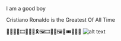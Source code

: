 I am a good boy

Cristiano Ronaldo is the Greatest Of All Time

🎈🎆🎆🎍🎞🎫🎪🎁🎗🖼🎞🎫🧥🖼🥼🎟👕🛒🎠
![alt text](https://encrypted-tbn0.gstatic.com/licensed-image?q=tbn:ANd9GcQBTWYt_OywJ_ZWteq6mAagQmGVuxj0gRGiWMpB9rChLfS-aAjuXthsfJuQ4JFgO2CEMoH6n_0vdxKrUrU)


